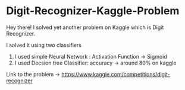 # Digit-Recognizer-Kaggle-Problem

Hey there! I solved yet another problem on Kaggle which is Digit Recognizer.

I solved it using two classifiers

1. I used simple Neural Network :
      Activation Function -> Sigmoid
2. I used Decsion tree Classifier:
      accuracy -> around 80% on kaggle
      
      
Link to the problem -> https://www.kaggle.com/competitions/digit-recognizer

